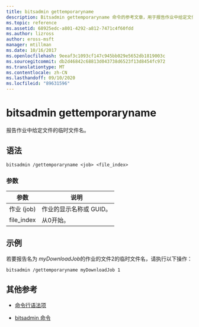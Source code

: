 ```yaml
---
title: bitsadmin gettemporaryname
description: Bitsadmin gettemporaryname 命令的参考文章，用于报告作业中给定文件的临时文件名。
ms.topic: reference
ms.assetid: 68925edc-a801-4292-a812-7471c4f60fdd
ms.author: lizross
author: eross-msft
manager: mtillman
ms.date: 10/16/2017
ms.openlocfilehash: 9eeaf3c1093cf147c945bb029e5652db1819003c
ms.sourcegitcommit: db2d46842c68813d043738d6523f13d8454fc972
ms.translationtype: MT
ms.contentlocale: zh-CN
ms.lasthandoff: 09/10/2020
ms.locfileid: "89631596"
---
```

# <a name="bitsadmin-gettemporaryname"></a>bitsadmin gettemporaryname

报告作业中给定文件的临时文件名。

## <a name="syntax"></a>语法

```
bitsadmin /gettemporaryname <job> <file_index>
```

### <a name="parameters"></a>参数

| 参数 | 说明 |
| -------------- | -------------- |
| 作业 (job) | 作业的显示名称或 GUID。 |
| file_index | 从0开始。 |

## <a name="examples"></a>示例

若要报告名为 *myDownloadJob*的作业的文件2的临时文件名，请执行以下操作：

```
bitsadmin /gettemporaryname myDownloadJob 1
```

## <a name="additional-references"></a>其他参考

- [命令行语法项](command-line-syntax-key.md)

- [bitsadmin 命令](bitsadmin.md)
